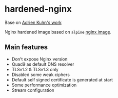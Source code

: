 # hardened-nginx

Base on [Adrien Kuhn's work](https://github.com/AdrienKuhn/hardened-nginx)

Nginx hardened image based on `alpine` [nginx image](https://hub.docker.com/_/nginx).

## Main features

* Don't expose Nginx version
* Quad9 as default DNS resolver
* TLSv1.2 & TLSv1.3 only
* Disabled some weak ciphers
* Default self signed certificate is generated at start
* Some performance optimization
* Stream configuration
